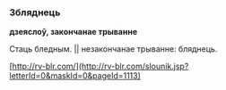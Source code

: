 ### Збляднець
**дзеяслоў, закончанае трыванне**

Стаць бледным. || незакончанае трыванне: бляднець.

<a rel="author">[http://rv-blr.com/](http://rv-blr.com/slounik.jsp?letterId=0&maskId=0&pageId=1113)</a>
